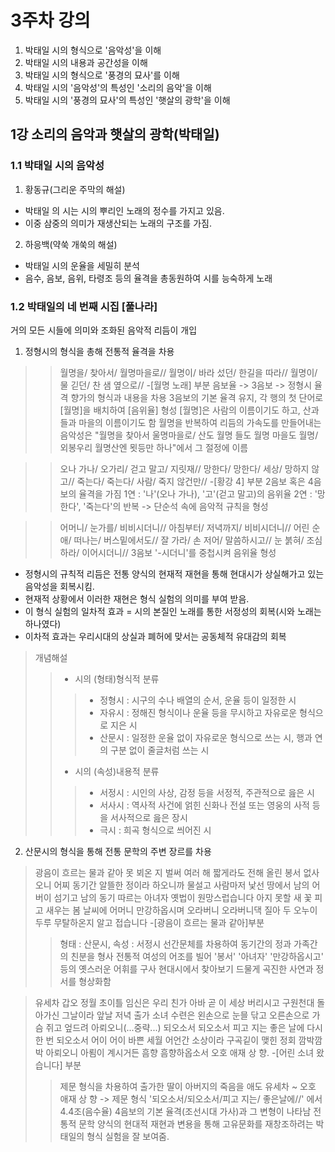 # 3주차 강의
1. 박태일 시의 형식으로 '음악성'을 이해
2. 박태일 시의 내용과 공간성을 이해
3. 박태일 시의 형식으로 '풍경의 묘사'를 이해
4. 박태일 시의 '음악성'의 특성인 '소리의 음악'을 이해
5. 박태일 시의 '풍경의 묘사'의 특성인 '햇살의 광학'을 이해

## 1강 소리의 음악과 햇살의 광학(박태일)

### 1.1 박태일 시의 음악성
1. 황동규(그리운 주막의 해설)
* 박태일 의 시는 시의 뿌리인 노래의 정수를 가지고 있음.
* 이중 삼중의 의미가 재생산되는 노래의 구조를 가짐.

2. 하응백(약쑥 개쑥의 해설)
* 박태일 시의 운율을 세밀히 분석
* 음수, 음보, 음위, 타령조 등의 율격을 총동원하여 시를 능숙하게 노래

### 1.2 박태일의 네 번째 시집 [풀나라]
거의 모든 시들에 의미와 조화된 음악적 리듬이 개입
1. 정형시의 형식을 총해 전통적 율격을 차용
>> 월명을/ 찾아서/ 월명마을로//
>> 월명이/ 바라 섰던/ 한길을 따라//
>> 월명이/ 물 긷던/ 찬 샘 옆으로// -[월명 노래] 부분
> 음보율 -> 3음보 -> 정형시 율격
> 향가의 형식과 내용을 차용
> 3음보의 기본 율격 유지, 각 행의 첫 단어로 [월명]을 배치하여 [음위율] 형성
> [월명]은 사람의 이름이기도 하고, 산과 들과 마을의 이름이기도 함
> 월명을 반복하여 리듬의 가속도를 만들어내는 음악성은 "월명을 찾아서 울명마을로/ 산도 월명 들도 월명 마을도 월명/ 외봉우리 월명산엔 묏등만 하나"에서 그 절정에 이름

>> 오나 가나/ 오가리/
>> 걷고 말고/ 지릿재//
>> 망한다/ 망한다/
>> 세상/ 망하지 않고//
>> 죽는다/ 죽는다/
>> 사람/ 죽지 않건만// -[황강 4] 부분
> 2음보 혹은 4음보의 율격을 가짐
> 1연 : '나'(오나 가나), '고'(걷고 말고)의 음위율
> 2연 : '망한다', '죽는다'의 반복 -> 단순석 속에 음악적 규칙을 형성

>> 어머니/ 눈가를/ 비비시더니//
>> 아침부터/ 저녁까지/ 비비시더니//
>> 어린 순애/ 떠나는/ 버스밑에서도//
>> 잘 가라/ 손 저어/ 말씀하시고//
>> 눈 붉혀/ 조심하라/ 이어시더니//
> 3음보
> '-시더니'를 중첩시켜 음위율 형성

* 정형시의 규칙적 리듬은 전통 양식의 현재적 재현을 통해 현대시가 상실해가고 있는 음악성을 회복시킴.
* 현재적 상황에서 이러한 재현은 형식 실험의 의미를 부여 받음.
* 이 형식 실험의 일차적 효과 = 시의 본질인 노래를 통한 서정성의 회복(시와 노래는 하나였다)
* 이차적 효과는 우리시대의 상실과 폐허에 맞서는 공동체적 유대감의 회복

>개념해설
>>* 시의 (형태)형식적 분류
>>>* 정형시 : 시구의 수나 배열의 순서, 운율 등이 일정한 시
>>>* 자유시 : 정해진 형식이나 운율 등을 무시하고 자유로운 형식으로 지은 시
>>>* 산문시 : 일정한 운율 없이 자유로운 형식으로 쓰는 시, 행과 연의 구분 없이 줄글처럼 쓰는 시
>>* 시의 (속성)내용적 분류
>>>* 서정시 : 시인의 사상, 감정 등을 서정적, 주관적으로 읊은 시
>>>* 서사시 : 역사적 사건에 얽힌 신화나 전설 또는 영웅의 사적 등을 서사적으로 읊은 장시
>>>* 극시 : 희곡 형식으로 씌어진 시

2. 산문시의 형식을 통해 전통 문학의 주변 장르를 차용
>광음이 흐르는 물과 같아 못 뵈온 지 벌써 여러 해
>짧게라도 전해 올린 봉서 없사오니 어찌 동기간
>알뜰한 정이라 하오니까 물설고 사람마저 낯선 땅에서
>남의 어버이 섬기고 남의 동기 따르는 아녀자 옛법이
>원망스럽습니다 아지 못할 새 꽃 피고 새우는 봄 날씨에
>어머니 만강하옵시며 오라버니 오라버니댁 질아
>두 오누이 두루 무탈하온지 알고 접습니다 -[광음이 흐르는 물과 같아]부분
>> 형태 : 산문시, 속성 : 서정시
>> 선간문체를 차용하여 동기간의 정과 가족간의 친분을 형사
>> 전통적 여성의 어조를 빌어 '봉서' '아녀자' '만강하옵시고' 등의 옛스러운 어휘를 구사
>> 현대시에서 찾아보기 드물게 곡진한 사연과 정서를 형상화함

>유세차 갑오 정월 초이틀 임신은 우리 친가 아바
>곧 이 세상 버리시고 구원천대 돌아가신 그날이라
>앞날 저녁 출가 소녀 수련은 왼손으로 눈믈 닦고
>오른손으로 가슴 쥐고 엎드려 아뢰오니(...중략...)
>되오소서 되오소서 피고 지는 좋은 날에 다시 한 번 되오소서
>어이 어이 바쁜 세월 어언간 소상이라 구곡깉이 맺힌 정회
>깜박깜박 아뢰오니 아룀이 계시거든 흠향 흠향하옵소서 오호 애재 상 향. -[어린 소녀 왔습니다] 부분
>> 제문 형식을 차용하여 출가한 딸이 아버지의 죽음을 애도
>> 유세차 ~ 오호 애재 상 향 -> 제문 형식
>> '되오소서/되오소서/피고 지는/ 좋은날에//' 에서 4.4조(음수율) 4음보의 기본 율격(조선시대 가사)과 그 변형이 나타남
>> 전통적 문학 양식의 현대적 재현과 변용을 통해 고유문화를 재창조하려는 박태일의 형식 실험을 잘 보여줌.
